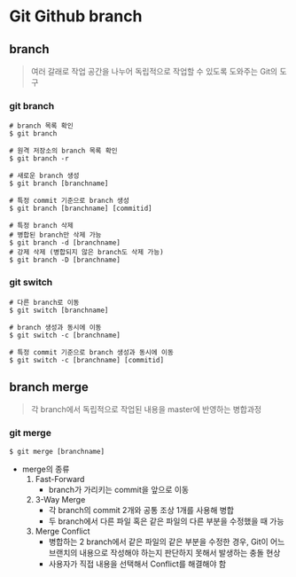 # **Git Github branch**

## branch

> 여러 갈래로 작업 공간을 나누어 독립적으로 작업할 수 있도록 도와주는 Git의 도구

### git branch

``` git bash
# branch 목록 확인
$ git branch

# 원격 저장소의 branch 목록 확인
$ git branch -r

# 새로운 branch 생성
$ git branch [branchname]

# 특정 commit 기준으로 branch 생성
$ git branch [branchname] [commitid]

# 특정 branch 삭제
# 병합된 branch만 삭제 가능
$ git branch -d [branchname] 
# 강제 삭제 (병합되지 않은 branch도 삭제 가능)
$ git branch -D [branchname] 
```

### git switch

```git bash
# 다른 branch로 이동
$ git switch [branchname]

# branch 생성과 동시에 이동
$ git switch -c [branchname]

# 특정 commit 기준으로 branch 생성과 동시에 이동
$ git switch -c [branchname] [commitid]
```

## branch merge

> 각 branch에서 독립적으로 작업된 내용을 master에 반영하는 병합과정

### git merge

```git bash
$ git merge [branchname]
```

- merge의 종류
  1. Fast-Forward
     - branch가 가리키는 commit을 앞으로 이동
  2. 3-Way Merge
     - 각 branch의 commit 2개와 공통 조상 1개를 사용해 병합
     - 두 branch에서 다른 파일 혹은 같은 파일의 다른 부분을 수정했을 때 가능 
  3. Merge Conflict
     - 병합하는 2 branch에서 같은 파일의 같은 부분을 수정한 경우, Git이 어느 브랜치의 내용으로 작성해야 하는지 판단하지 못해서 발생하는 충돌 현상
     - 사용자가 직접 내용을 선택해서 Conflict를 해결해야 함